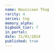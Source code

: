 ```yaml
---
name: Nausicaan Thug
rarity: 4
series: tng
memory_alpha:
bigbook_tier: 7
in_portal:
date: 31/01/2024
published: true
---
```



